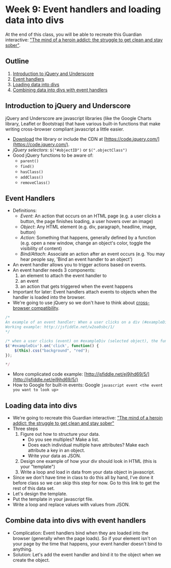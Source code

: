 # Week 9: Event handlers and loading data into divs 
At the end of this class, you will be able to recreate this Guardian interactive: ["The mind of a heroin addict: the struggle to get clean and stay sober"](http://www.theguardian.com/society/interactive/2014/feb/11/heroin-addiction-recovery-readers-response-interactive).

## Outline
1. [Introduction to jQuery and Underscore](#introduction-to-jquery-and-underscore)
2. [Event handlers](#event-handlers)
3. [Loading data into divs](#loading-data-into-divs)
4. [Combining data into divs with event handlers](#combine-data-into-divs-with-event-handlers)

## Introduction to jQuery and Underscore
jQuery and Underscore are javascript libraries (like the Google Charts library, Leaflet or Bootstrap) that have various built-in functions that make writing cross-browser compliant javascript a little easier.
- [Download](http://jquery.com/) the library or include the CDN at [https://code.jquery.com/](https://code.jquery.com/). 
- _jQuery selectors_: `$("#objectID")` or `$(".objectClass")`
- Good jQuery functions to be aware of:
    - `parent()`
    - `find()`
    - `hasClass()`
    - `addClass()`
    - `removeClass()`

## Event Handlers
- Definitions:
	- _Event_: An action that occurs on an HTML page (e.g. a user clicks a button, the page finishes loading, a user hovers over an image)
	- _Object_: Any HTML element (e.g. div, paragraph, headline, image, button)
	- _Action_: Something that happens, generally defined by a function (e.g. open a new window, change an object's color, toggle the visibility of content)
	- _Bind/Attach_: Associate an action after an event occurs (e.g. You may hear people say, 'Bind an event handler to an object')
- An event handler allows you to trigger actions based on events.
- An event handler needs 3 components:
    1. an element to attach the event handler to
    2. an event
    3. an action that gets triggered when the event happens
- Important for later: Event handlers attach events to objects when the handler is loaded into the browser.
- We're going to use jQuery so we don't have to think about [cross-browser compatibility](http://stackoverflow.com/questions/6348494/addeventlistener-vs-onclick).

``` javascript
/* 
An example of an event handler: When a user clicks on a div (#exampleDiv), the background of the div turns red.
Working example: http://jsfiddle.net/w2oa0sbc/1/ 
*/

/* when a user clicks (event) on #exampleDiv (selected object), the function makes the object red (action) */
$('#exampleDiv').on('click', function() {
    $(this).css("background", "red");
});

*/ 
```
- More complicated code example: [http://jsfiddle.net/ej9jhd69/5/](http://jsfiddle.net/ej9jhd69/5/)
- How to Google for built-in events: Google `javascript event <the event you want to look up>`

## Loading data into divs
- We're going to recreate this Guardian interactive: ["The mind of a heroin addict: the struggle to get clean and stay sober"](http://www.theguardian.com/society/interactive/2014/feb/11/heroin-addiction-recovery-readers-response-interactive)
- Three steps
	1. Figure out how to structure your data.
		- Do you see multiples? Make a list.
		- Does each individual multiple have attributes? Make each attribute a key in an object.
		- Write your data as JSON.
	2. Design one example of how your div should look in HTML (this is your "template")
	3. Write a loop and load in data from your data object in javascript.
- Since we don't have time in class to do this all by hand, I've done it before class so we can skip this step for now. Go to this link to get the rest of this data set.
- Let's design the template.
- Put the template in your javascript file.
- Write a loop and replace values with values from JSON.


## Combine data into divs with event handlers
- Complication: Event handlers bind when they are loaded into the browser (generally when the page loads). So if your element isn't on your page by the time that happens, your event handler doesn't bind to anything.
- Solution: Let's add the event handler and bind it to the object when we create the object.